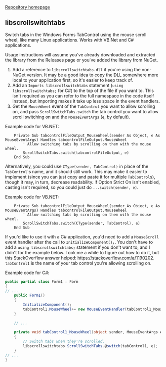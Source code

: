 [Repository homepage](https://github.com/drewnaylor/drews-libs)

## libscrollswitchtabs
Switch tabs in the Windows Forms TabControl using the mouse scroll wheel, like many Linux applications. Works with VB.Net and C# applications.

Usage instructions will assume you've already downloaded and extracted the library from the Releases page or you've added the library from NuGet.
1. Add a reference to `libscrollswitchtabs.dll` if you're using the non-NuGet version. It may be a good idea to copy the DLL somewhere more local to your application first, so it's easier to keep track of.
2. Add an `Imports libscrollswitchtabs` statement (`using libscrollswitchtabs;` for C#) to the top of the file if you want to. This isn't required as you can refer to the full namespace in the code itself instead, but importing makes it take up less space in the event handlers.
3. Get the `MouseWheel` event of the `TabControl` you want to allow scrolling on, and pass `ScrollSwitchTabs.switch` the tab control you want to allow scroll switching on and the `MouseEventArgs` (`e`, by default).

Example code for VB.NET:
```vbnet
    Private Sub tabcontrolFileOutput_MouseWheel(sender As Object, e As MouseEventArgs) Handles tabcontrolFileOutput.MouseWheel
        ' Allow switching tabs by scrolling on them with the mouse wheel.
        ScrollSwitchTabs.switch(tabcontrolFileOutput, e)
    End Sub
```

Alternatively, you could use `CType(sender, TabControl)` in place of the `TabControl`'s name, and it should still work. This may make it easier to implement (since you can just copy and paste it for multiple `TabControl`s), though it may, in turn, decrease readability. If Option Strict On isn't enabled, casting isn't required, so you could just do `...switch(sender, e)`.

Example code for VB.NET:
```vbnet
    Private Sub tabcontrolFileOutput_MouseWheel(sender As Object, e As MouseEventArgs) Handles tabcontrolFileOutput.MouseWheel
        ' Allow switching tabs by scrolling on them with the mouse wheel.
        ScrollSwitchTabs.switch(CType(sender, TabControl), e)
    End Sub
```

If you'd like to use it with a C# application, you'd need to add a `MouseScroll` event handler after the call to `InitializeComponent();`. You don't have to add a `using libscrollswitchtabs;` statement if you don't want to, and I didn't for the example below. Took me a while to figure out how to do it, but this StackOverflow answer helped: https://stackoverflow.com/a/1190202. `tabControl1` is the name of your tab control you're allowing scrolling on.

Example code for C#:
```csharp
public partial class Form1 : Form
{
// ...
	public Form1()
	{
		InitializeComponent();
		tabControl1.MouseWheel+= new MouseEventHandler(tabControl1_MouseWheel);
	}
		
	// ...
		
	private void tabControl1_MouseWheel(object sender, MouseEventArgs e)
	{
		// Switch tabs when they're scrolled.
		libscrollswitchtabs.ScrollSwitchTabs.@switch(tabControl1, e);
	}
// ...
}
```